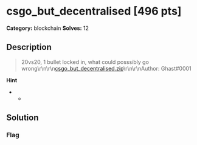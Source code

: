 # csgo_but_decentralised [496 pts]

**Category:** blockchain
**Solves:** 12

## Description
>20vs20, 1 bullet locked in, what could posssibly go wrong\r\n\r\n[csgo_but_decentralised.zip](https://umass-ctf-challenges.s3.amazonaws.com/blockchain/csgo_but_decentralised.zip)\r\n\r\nAuthor: Ghast#0001

**Hint**
* -

## Solution

### Flag

